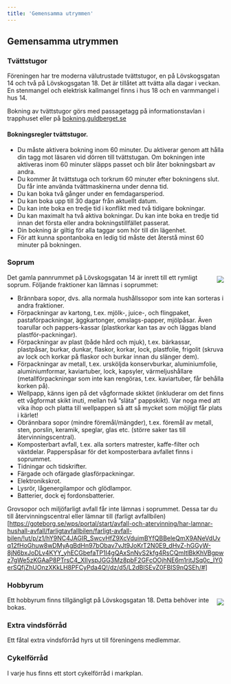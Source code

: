 ```yaml
---
title: 'Gemensamma utrymmen'
---
```

## Gemensamma utrymmen

### Tvättstugor
Föreningen har tre moderna välutrustade tvättstugor, en på Lövskogsgatan 14 och två på Lövskogsgatan 18. Det är tillåtet att tvätta alla dagar i veckan. En stenmangel och elektrisk kallmangel finns i hus 18 och en varmmangel i hus 14.

Bokning av tvättstugor görs med passagetagg på informationstavlan i trapphuset eller på [bokning.guldberget.se](https://bokning.guldberget.se/ "Bokningssida tvättstugor")

#### Bokningsregler tvättstugor.
* Du måste aktivera bokning inom 60 minuter. Du aktiverar genom att hålla din tagg mot läsaren vid dörren till tvättstugan. Om bokningen inte aktiveras inom 60 minuter släpps passet och blir åter bokningsbart av andra.
* Du kommer åt tvättstuga och torkrum 60 minuter efter bokningens slut. Du får inte använda tvättmaskinerna under denna tid.
* Du kan boka två gånger under en femdagarsperiod.
* Du kan boka upp till 30 dagar från aktuellt datum.
* Du kan inte boka en tredje tid i konflikt med två tidigare bokningar.
* Du kan maximalt ha två aktiva bokningar. Du kan inte boka en tredje tid innan det första eller andra bokningstillfället passerat.
* Din bokning är giltig för alla taggar som hör till din lägenhet.
* För att kunna spontanboka en ledig tid måste det återstå minst 60 minuter på bokningen.


### Soprum
<img style="float:right; margin:5px 0 5px 15px; max-width: 45%;" src="../user/pages/02.Medlem/02.gemensamma-utrymmen/photo_11.jpg">

Det gamla pannrummet på Lövskogsgatan 14 är inrett till ett rymligt soprum. Följande fraktioner kan lämnas i soprummet:

* Brännbara sopor, dvs. alla normala hushållssopor som inte kan sorteras i andra fraktioner.
* Förpackningar av kartong, t.ex. mjölk-, juice-, och flingpaket, pastaförpackningar, äggkartonger, omslags-papper, mjölpåsar. Även toarullar och pappers-kassar (plastkorkar kan tas av och läggas bland plastför-packningar).
* Förpackningar av plast (både hård och mjuk), t.ex. bärkassar, plastpåsar, burkar, dunkar, flaskor, korkar, lock, plastfolie, frigolit (skruva av lock och korkar på flaskor och burkar innan du slänger dem).
* Förpackningar av metall, t.ex. ursköljda konservburkar, aluminiumfolie, aluminiumformar, kaviartuber, lock, kapsyler, värmeljushållare (metallförpackningar som inte kan rengöras, t.ex. kaviartuber, får behålla korken på).
* Wellpapp, känns igen på det vågformade skiktet (inkluderar om det finns ett vågformat skikt inuti, mellan två ”släta” pappskikt). Var noga med att vika ihop och platta till wellpappen så att så mycket som möjligt får plats i kärlet! 
* Obrännbara sopor (mindre föremål/mängder), t.ex. föremål av metall, sten, porslin, keramik, speglar, glas etc. (större saker tas till återvinningscentral).
* Komposterbart avfall, t.ex. alla sorters matrester, kaffe-filter och växtdelar. Papperspåsar för det komposterbara avfallet finns i soprummet.
* Tidningar och tidskrifter.
* Färgade och ofärgade glasförpackningar.
* Elektronikskrot.
* Lysrör, lågenergilampor och glödlampor.
* Batterier, dock ej fordonsbatterier.

Grovsopor och miljöfarligt avfall får inte lämnas i soprummet. Dessa tar du till återvinningscentral eller lämnar till (farligt avfallbilen)[https://goteborg.se/wps/portal/start/avfall-och-atervinning/har-lamnar-hushall-avfall/farligtavfallbilen/farligt-avfall-bilen/!ut/p/z1/hY9NC4JAGIR_SwcvHfZ9XcVduimBYfQBBeleQmX9ANeVdUvq12fHoGhuw8wDMyAgBdHn97bObav7vJt9JoKrT2N0E9_dHvZ-hGGyW-8jN6bxJoDLv4KYY_yhECGbefaTP1I4gQAxSnNvS2kfg4RsCQmItlBkKhVBgpwz7gWe5zKGAaP8PTrsC4_XIIyspJGG3Mz8pbF2GFcOOjhNE6m1rjtJSq0c_IY0erSQfjZhUOnzXKkLH8PFCyPda4Q!/dz/d5/L2dBISEvZ0FBIS9nQSEh/#]

### Hobbyrum
<img style="float:right; margin:5px 0 5px 15px; max-width: 45%;" src="../user/pages/02.Medlem/02.gemensamma-utrymmen/photo_12.jpg">
Ett hobbyrum finns tillgängligt på Lövskogsgatan 18. Detta behöver inte bokas.

### Extra vindsförråd
Ett fåtal extra vindsförråd hyrs ut till föreningens medlemmar.

### Cykelförråd
I varje hus finns ett stort cykelförråd i markplan.